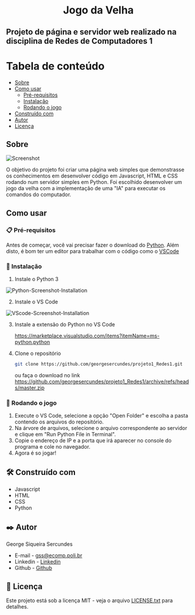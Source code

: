 <h1 align="center">Jogo da Velha</h1>

<h2>Projeto de página e servidor web realizado na disciplina de Redes de Computadores 1</h2>


Tabela de conteúdo
=================
<!--ts-->
   * [Sobre](#sobre)
   * [Como usar](#como-usar)
      * [Pré-requisitos](#-pré-requisitos)
      * [Instalação](#-instalação)
      * [Rodando o jogo](#-rodando-a-jogo)
   * [Construído com](#%EF%B8%8F-construído-com)
   * [Autor](#%EF%B8%8F-autor)
   * [Licença](#-licença)
<!--te-->


## Sobre
![Screenshot](https://github.com/georgesercundes/projeto1_Redes1/blob/master/Screenshot.png)


O objetivo do projeto foi criar uma página web simples que demonstrasse os conhecimentos em desenvolver código em Javascript, HTML e CSS rodando num servidor simples em Python. Foi escolhido desenvolver um jogo da velha com a implementação de uma "IA" para executar os comandos do computador.


## Como usar


### 📋 Pré-requisitos

Antes de começar, você vai precisar fazer o download do [Python](https://www.python.org/downloads/). 
Além disto, é bom ter um editor para trabalhar com o código como o [VSCode](https://code.visualstudio.com/)

### 🔧 Instalação

1. Instale o Python 3

![Python-Screenshot-Installation](https://dicasdepython.com.br/images/como-instalar-python-no-windows-10/instalador-python-01-selecao-do-tipo-de-instalacao.png)

2. Instale o VS Code

![VScode-Screenshot-Installation](https://mlf.net.br/wp-content/uploads/artigos/office-addins/instalar-e-configurar-o-visual-studio-code/02.png)

3. Instale a extensão do Python no VS Code

   <https://marketplace.visualstudio.com/items?itemName=ms-python.python>

4. Clone o repositório

   ```sh
   git clone https://github.com/georgesercundes/projeto1_Redes1.git
   ```
   ou faça o download no link <https://github.com/georgesercundes/projeto1_Redes1/archive/refs/heads/master.zip>
   
### 🎲 Rodando o jogo

1. Execute o VS Code, selecione a opção "Open Folder" e escolha a pasta contendo os arquivos do repositório.
2. Na árvore de arquivos, selecione o arquivo correspondente ao servidor e clique em "Run Python File in Terminal".
3. Copie o endereço de IP e a porta que irá aparecer no console do programa e cole no navegador.
4. Agora é so jogar! 

## 🛠️ Construído com

* Javascript
* HTML
* CSS
* Python

## ✒️ Autor

George Siqueira Sercundes
  * E-mail - gss@ecomp.poli.br
  * Linkedin - [Linkedin](https://www.linkedin.com/in/georgesercundes/)
  * Github - [Github](https://github.com/georgesercundes)

## 📄 Licença

Este projeto está sob a licença MIT - veja o arquivo [LICENSE.txt](https://github.com/georgesercundes/projeto1_Redes1/blob/master/LICENSE.txt) para detalhes.
